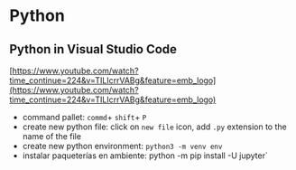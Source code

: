 # Python

## Python in Visual Studio Code

[https://www.youtube.com/watch?time_continue=224&v=TILIcrrVABg&feature=emb_logo](https://www.youtube.com/watch?time_continue=224&v=TILIcrrVABg&feature=emb_logo)

+ command pallet: `commd`+ `shift`+ `P` 
+ create new python file: click on `new file` icon, add `.py` extension to the name of the file
+ create new python environment: `python3 -m venv env`
+ instalar paqueterías en ambiente: python -m pip install -U jupyter`
